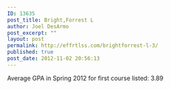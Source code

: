 ```yaml
---
ID: 13635
post_title: Bright,Forrest L
author: Joel DesArmo
post_excerpt: ""
layout: post
permalink: http://effrtlss.com/brightforrest-l-3/
published: true
post_date: 2012-11-02 20:56:13
---
```

<p>Average GPA in Spring 2012 for first course listed: 3.89</p>